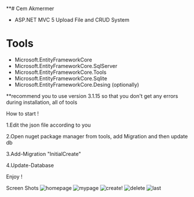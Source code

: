 **# Cem Akmermer

- ASP.NET MVC 5 Upload File and CRUD System

# Tools
- Microsoft.EntityFrameworkCore
- Microsoft.EntityFrameworkCore.SqlServer
- Microsoft.EntityFrameworkCore.Tools
- Microsoft.EntityFrameworkCore.Sqlite
- Microsoft.EntityFrameworkCore.Desing (optionally)

**recommend you to use version 3.1.15 so that you don't get any errors during installation, all of tools

How to start !


1.Edit the json file according to you

2.Open nuget package manager from tools, add Migration and then update db

3.Add-Migration "InitialCreate"

4.Update-Database

Enjoy !

Screen Shots 
![homepage](https://user-images.githubusercontent.com/77552209/121265970-62b26080-c8c2-11eb-87af-ad954bb7c22b.png)
![mypage](https://user-images.githubusercontent.com/77552209/121265971-62b26080-c8c2-11eb-8d5d-935a493f984d.png)
![create](https://user-images.githubusercontent.com/77552209/121266238-d18fb980-c8c2-11eb-8d25-6a94c544af6d.png)!
![delete](https://user-images.githubusercontent.com/77552209/121265949-5928f880-c8c2-11eb-95a8-de243a409d38.png)
![last](https://user-images.githubusercontent.com/77552209/121265965-61813380-c8c2-11eb-869f-9ca654235adf.png)
